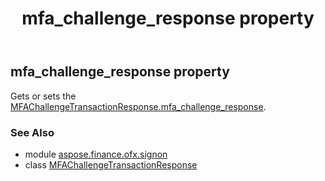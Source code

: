 ﻿---
title: mfa_challenge_response property
second_title: Aspose.Finance for Python via .NET API References
description: 
type: docs
weight: 40
url: /python-net/aspose.finance.ofx.signon/mfachallengetransactionresponse/mfa_challenge_response/
is_root: false
---

## mfa_challenge_response property


Gets or sets the [MFAChallengeTransactionResponse.mfa_challenge_response](/finance/python-net/aspose.finance.ofx.signon/mfachallengetransactionresponse#mfa_challenge_response).

### See Also
* module [aspose.finance.ofx.signon](../../)
* class [MFAChallengeTransactionResponse](/finance/python-net/aspose.finance.ofx.signon/mfachallengetransactionresponse)
